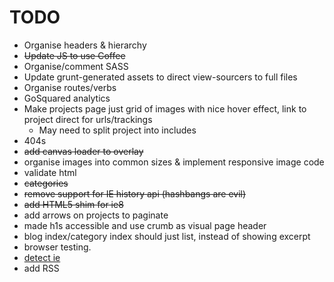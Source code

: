 TODO
====

* Organise headers & hierarchy
* ~~Update JS to use Coffee~~
* Organise/comment SASS
* Update grunt-generated assets to direct view-sourcers to full files
* Organise routes/verbs
* GoSquared analytics
* Make projects page just grid of images with nice hover effect, link to project direct for urls/trackings
  * May need to split project into includes
* 404s
* ~~add canvas loader to overlay~~
* organise images into common sizes & implement responsive image code
* validate html
* ~~categories~~
* ~~remove support for IE history api (hashbangs are evil)~~
* ~~add HTML5 shim for ie8~~
* add arrows on projects to paginate
* made h1s accessible and use crumb as visual page header
* blog index/category index should just list, instead of showing excerpt
* browser testing.
* [detect ie](http://stackoverflow.com/questions/4169160/javascript-ie-detection-why-not-use-simple-conditional-comments)
* add RSS
